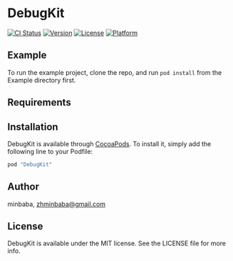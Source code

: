 # DebugKit

[![CI Status](http://img.shields.io/travis/minbaba/DebugKit.svg?style=flat)](https://travis-ci.org/minbaba/DebugKit)
[![Version](https://img.shields.io/cocoapods/v/DebugKit.svg?style=flat)](http://cocoapods.org/pods/DebugKit)
[![License](https://img.shields.io/cocoapods/l/DebugKit.svg?style=flat)](http://cocoapods.org/pods/DebugKit)
[![Platform](https://img.shields.io/cocoapods/p/DebugKit.svg?style=flat)](http://cocoapods.org/pods/DebugKit)

## Example

To run the example project, clone the repo, and run `pod install` from the Example directory first.

## Requirements

## Installation

DebugKit is available through [CocoaPods](http://cocoapods.org). To install
it, simply add the following line to your Podfile:

```ruby
pod "DebugKit"
```

## Author

minbaba, zhminbaba@gmail.com

## License

DebugKit is available under the MIT license. See the LICENSE file for more info.
